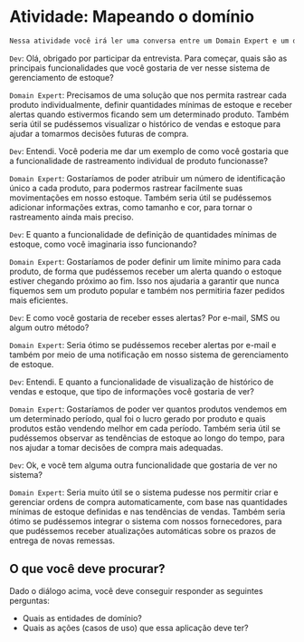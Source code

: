 # Atividade: Mapeando o domínio

```sh
Nessa atividade você irá ler uma conversa entre um Domain Expert e um desenvolvedor responsável por criar a aplicação. O seu objetivo é identificar as entidades e casos de uso para essa aplicação com base nessa conversa!
```

`Dev`: Olá, obrigado por participar da entrevista. Para começar, quais são as principais funcionalidades que você gostaria de ver nesse sistema de gerenciamento de estoque?

`Domain Expert`: Precisamos de uma solução que nos permita rastrear cada produto individualmente, definir quantidades mínimas de estoque e receber alertas quando estivermos ficando sem um determinado produto. Também seria útil se pudéssemos visualizar o histórico de vendas e estoque para ajudar a tomarmos decisões futuras de compra.

`Dev`: Entendi. Você poderia me dar um exemplo de como você gostaria que a funcionalidade de rastreamento individual de produto funcionasse?

`Domain Expert`: Gostaríamos de poder atribuir um número de identificação único a cada produto, para podermos rastrear facilmente suas movimentações em nosso estoque. Também seria útil se pudéssemos adicionar informações extras, como tamanho e cor, para tornar o rastreamento ainda mais preciso.

`Dev`: E quanto a funcionalidade de definição de quantidades mínimas de estoque, como você imaginaria isso funcionando?

`Domain Expert`: Gostaríamos de poder definir um limite mínimo para cada produto, de forma que pudéssemos receber um alerta quando o estoque estiver chegando próximo ao fim. Isso nos ajudaria a garantir que nunca fiquemos sem um produto popular e também nos permitiria fazer pedidos mais eficientes.

`Dev`: E como você gostaria de receber esses alertas? Por e-mail, SMS ou algum outro método?

`Domain Expert`: Seria ótimo se pudéssemos receber alertas por e-mail e também por meio de uma notificação em nosso sistema de gerenciamento de estoque.

`Dev`: Entendi. E quanto a funcionalidade de visualização de histórico de vendas e estoque, que tipo de informações você gostaria de ver?

`Domain Expert`: Gostaríamos de poder ver quantos produtos vendemos em um determinado período, qual foi o lucro gerado por produto e quais produtos estão vendendo melhor em cada período. Também seria útil se pudéssemos observar as tendências de estoque ao longo do tempo, para nos ajudar a tomar decisões de compra mais adequadas.

`Dev`: Ok, e você tem alguma outra funcionalidade que gostaria de ver no sistema?

`Domain Expert`: Seria muito útil se o sistema pudesse nos permitir criar e gerenciar ordens de compra automaticamente, com base nas quantidades mínimas de estoque definidas e nas tendências de vendas. Também seria ótimo se pudéssemos integrar o sistema com nossos fornecedores, para que pudéssemos receber atualizações automáticas sobre os prazos de entrega de novas remessas.

## O que você deve procurar?

Dado o diálogo acima, você deve conseguir responder as seguintes perguntas:

- Quais as entidades de domínio?
- Quais as ações (casos de uso) que essa aplicação deve ter?
